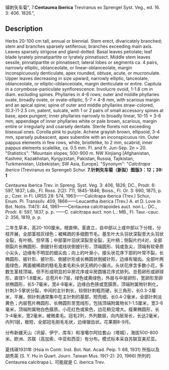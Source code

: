 镇刺矢车菊",
7.**Centaurea iberica** Treviranus ex Sprengel Syst. Veg., ed. 16. 3: 406. 1826.",

## Description
Herbs 20-100 cm tall, annual or biennial. Stem erect, divaricately branched; stem and branches sparsely setiferous; branches exceeding main axis. Leaves sparsely strigose and gland-dotted. Basal leaves petiolate; leaf blade lyrately pinnatipartite or lyrately pinnatisect. Middle stem leaves sessile, pinnatipartite or pinnatisect; lateral lobes or segments ca. 4 pairs, narrowly elliptic, oblanceolate, or linear-oblanceolate, margin inconspicuously denticulate, apex rounded, obtuse, acute, or mucronulate. Upper leaves decreasing in size upward, narrowly elliptic, lanceolate, oblanceolate, or elliptic-oblanceolate, margin denticulate or entire. Capitula in a corymbose-paniculate synflorescence. Involucre ovoid, 1-1.8 cm in diam. excluding spines. Phyllaries in 4-6 rows; outer and middle phyllaries ovate, broadly ovate, or ovate-elliptic, 5-7 × 4-8 mm, with scarious margin and an apical spine; spine of outer and middle phyllaries straw-colored, (0.3-)1-2.5 cm, patent, sulcate, with 1 or 2 pairs of small accessory spines at base, apex pungent; inner phyllaries narrowly to broadly linear, 10-15 × 3-6 mm; appendage of inner phyllaries white or pale brown, scarious, margin entire or irregularly and coarsely dentate. Sterile florets not exceeding bisexual ones. Corolla pink to purple. Achene grayish brown, ellipsoid, 3-4 mm, sparsely pubescent, apex subentire with an inconspicuous rim. Outer pappus elements in few rows, white, bristlelike, to 2 mm, scabrid; inner pappus elements scalelike, ca. 0.5 mm. Fl. and fr. Jun-Sep. 2*n* = 20.
  "Statistics": "Mountain slopes; 500-900 m. NW Xinjiang [Afghanistan, Kashmir, Kazakhstan, Kyrgyzstan, Pakistan, Russia, Tajikistan, Turkmenistan, Uzbekistan; SW Asia, Europe].
  "Synonym": "*Calcitrapa iberica* (Treviranus ex Sprengel) Schur.
**7.针刺矢车菊（新拟）图版3：12；39: 1**

Centaurea iberica Trev. in Spreng. Syst. Veg. 3: 406, 1826; DC., Prodr. 6: 597, 1837; Ldb., Fl. Ross. 2(2): 711, 1845-1846; Boiss., Fl. Or. 3: 690, 1875, p. p.; Czer. in Fl. URSS 28: 574, 1963——Calcitrapa iberica (Trev.) Schur, Enum. Pl. Transsilv. 409, 1866——Leucantha iberica (Trev.) A. et D. Love in Bot. Notis. 114(1): 44, 1961——Centaurea calcitrapoides auct. non L.: DC., Prodr. 6: 597, 1837, p. p. ——C. calcitrapa auct. non L.: MB., Fl. Taur.-cauc. 2: 356, 1819, p. p.

二年生草本，高20-100厘米。根直伸。茎直立，自中部以上或中部以下分枝，分枝开展，全部茎枝灰绿色；被稀疏的多细胞节毛。基生叶大头羽状深裂至大头羽状全裂，有叶柄，但早落；中部茎叶羽状深裂至全裂，无叶柄；侧裂片约4对，全部侧裂片长椭圆形、倒披针形或线状倒披针形，顶端圆形、钝或急尖，顶端有软骨质小尖头，边缘有不明显的细尖齿；向上的叶渐小，接头状花序下部的叶常不裂，长椭圆形、披针形、披针形、倒披针形或长椭圆状倒披针形，边缘有锯齿。全部叶两面绿色，两面被稀疏的糙毛及柔毛和头状无柄的小腺点。头状花序含多数小花，多数生茎枝顶端，但不形成明显的伞房花序或伞房圆锥花序式排列。总苞卵形或卵球形，直径1-1.8厘米。总苞片6-7层，绿色或黄绿色，外层与中层卵形，宽卵形至卵状椭圆形，长5-7毫米，宽4-8毫米，边缘白色狭或宽膜质，顶端附属物针刺化，针刺3-5掌状分裂，中间的主针刺长，较侧针刺粗而硬，长三角形，长0.3-2厘米，平展，侧针刺通常集中在主针刺的基部，短而细，长0.4-2毫米，全部针刺淡黄色；内层苞片椭圆形、长椭圆形至宽线形，包括顶端附属物长1-1.5厘米，宽3-6毫米，顶端附属物白色膜质。小花红色或紫色，边花稍见增大。瘦果椭圆形，长3-4毫米，宽2毫米，被微柔毛。冠毛2列，外列数层，向内层渐长，长达2毫米，内列1层，极短，全部冠毛刚毛毛状，边缘锯齿状。花果期8-9月。

分布新疆天山（巩留、伊宁、库车）和准噶尔阿拉套山（塔城），海拔500-800米。欧洲、苏联（高加索、中亚和西亚）有分布。模式标本采自苏联亚美尼亚。

夏纬瑛1931年 (Hsia in Contr. Inst. Bot. Nat. Acad. Peip. 1: 68, 1931) 所指以及胡秀英 (S. Y. Hu in Quart. Journ. Taiwan Mus. 19(1-2): 20, 1966) 所列的Centaurea calcitrapa L. 可能就是 C. iberica Trev.
